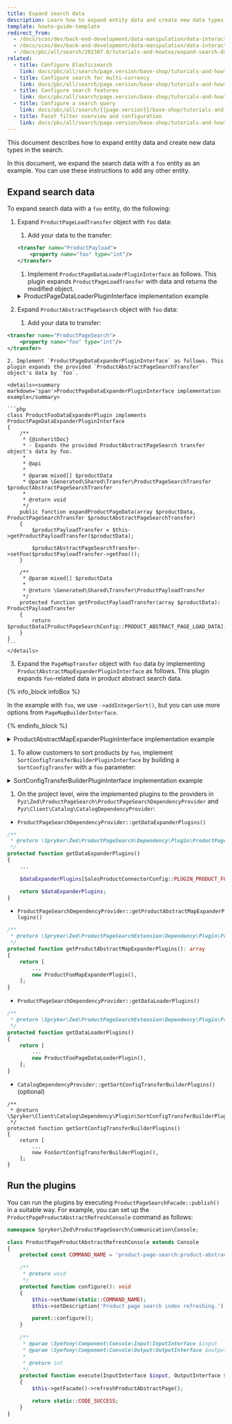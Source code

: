 ```yaml
---
title: Expand search data
description: Learn how to expand entity data and create new data types in the search.
template: howto-guide-template
redirect_from:
  - /docs/scos/dev/back-end-development/data-manipulation/data-interaction/search/expanding-search-data.html
  - /docs/scos/dev/back-end-development/data-manipulation/data-interaction/search/expand-search-data.html
  - /docs/pbc/all/search/202307.0/tutorials-and-howtos/expand-search-data.html
related:
  - title: Configure Elasticsearch
    link: docs/pbc/all/search/page.version/base-shop/tutorials-and-howtos/configure-elasticsearch.html
  - title: Configure search for multi-currency
    link: docs/pbc/all/search/page.version/base-shop/tutorials-and-howtos/configure-search-for-multi-currency.html
  - title: Configure search features
    link: docs/pbc/all/search/page.version/base-shop/tutorials-and-howtos/configure-search-features.html
  - title: Configure a search query
    link: docs/pbc/all/search/{{page.version}}/base-shop/tutorials-and-howtos/configure-a-search-query.html
  - title: Facet filter overview and configuration
    link: docs/pbc/all/search/page.version/base-shop/tutorials-and-howtos/facet-filter-overview-and-configuration.html
---
```


This document describes how to expand entity data and create new data types in the search.

In this document, we expand the search data with a `foo` entity as an example. You can use these instructions to add any other entity.

## Expand search data

To expand search data with a `foo` entity, do the following:

1. Expand `ProductPageLoadTransfer` object with `foo` data:

    1. Add your data to the transfer:

    ```xml
    <transfer name="ProductPayload">
        <property name="foo" type="int"/>
    </transfer>
    ```

    1. Implement `ProductPageDataLoaderPluginInterface` as follows. This plugin expands `ProductPageLoadTransfer` with data and returns the modified object.

    <details><summary markdown='span'>ProductPageDataLoaderPluginInterface implementation example</summary>

    ```php
    class FooPageDataLoaderPlugin implements ProductPageDataLoaderPluginInterface
    {
        ...

        /**
         * @param \Generated\Shared\Transfer\ProductPageLoadTransfer $productPageLoadTransfer
         *
         * @return \Generated\Shared\Transfer\ProductPageLoadTransfer
         */
        public function expandProductPageDataTransfer(
        ProductPageLoadTransfer $productPageLoadTransfer
        ): ProductPageLoadTransfer {

            $payloadTransfers = $this->updatePayloadTransfers(
            $productPageLoadTransfer->getPayloadTransfers()
            );

            $productPageLoadTransfer->setPayloadTransfers($payloadTransfers);

            return $productPageLoadTransfer;
        }

        /**
         * @param \Generated\Shared\Transfer\ProductPayloadTransfer[] $productPageLoadTransfers
         *
         * @return \Generated\Shared\Transfer\ProductPayloadTransfer[] updated payload transfers
         */
        protected function updatePayloadTransfers(array $productPageLoadTransfers): array
        {
            foreach ($productPageLoadTransfers as $productPageLoadTransfer) {
            $productPageLoadTransfer->sefFoo('Some value');
            }

            return $productPageLoadTransfers;
        }
    }    
    ```
    </details>

2. Expand `ProductAbstractPageSearch` object with `foo` data:

    1. Add your data to transfer:

  ```xml
  <transfer name="ProductPageSearch">
      <property name="foo" type="int"/>
  </transfer>
  ```

    2. Implement `ProductPageDataExpanderPluginInterface` as follows. This plugin expands the provided `ProductAbstractPageSearchTransfer` object's data by `foo`.

    <details><summary markdown='span'>ProductPageDataExpanderPluginInterface implementation example</summary>

    ```php
    class ProductFooDataExpanderPlugin implements ProductPageDataExpanderPluginInterface
    {
        /**
         * {@inheritDoc}
         * - Expands the provided ProductAbstractPageSearch transfer object's data by foo.
         *
         * @api
         *
         * @param mixed[] $productData
         * @param \Generated\Shared\Transfer\ProductPageSearchTransfer $productAbstractPageSearchTransfer
         *
         * @return void
         */
        public function expandProductPageData(array $productData, ProductPageSearchTransfer $productAbstractPageSearchTransfer)
        {
            $productPayloadTransfer = $this->getProductPayloadTransfer($productData);

            $productAbstractPageSearchTransfer->setFoo($productPayloadTransfer->getFoo());
        }

        /**
         * @param mixed[] $productData
         *
         * @return \Generated\Shared\Transfer\ProductPayloadTransfer
         */
        protected function getProductPayloadTransfer(array $productData): ProductPayloadTransfer
        {
            return $productData[ProductPageSearchConfig::PRODUCT_ABSTRACT_PAGE_LOAD_DATA];
        }
    }
    ```
    </details>

3. Expand the `PageMapTransfer` object with `foo` data by implementing `ProductAbstractMapExpanderPluginInterface` as follows. This plugin expands `foo`-related data in product abstract search data.


{% info_block infoBox  %}

In the example with `foo`, we use `->addIntegerSort()`, but you can use more options from `PageMapBuilderInterface`.

{% endinfo_block %}

<details><summary markdown='span'>ProductAbstractMapExpanderPluginInterface implementation example</summary>


```php
<?php

/**
 * Copyright © 2016-present Spryker Systems GmbH. All rights reserved.
 * Use of this software requires acceptance of the Evaluation License Agreement. See the LICENSE file.
 */

namespace Spryker\Zed\SalesProductConnector\Communication\Plugin\ProductPageSearch;

use Generated\Shared\Transfer\LocaleTransfer;
use Generated\Shared\Transfer\PageMapTransfer;
use Spryker\Zed\ProductPageSearchExtension\Dependency\PageMapBuilderInterface;
use Spryker\Zed\ProductPageSearchExtension\Dependency\Plugin\ProductAbstractMapExpanderPluginInterface;

class ProductFooMapExpanderPlugin implements ProductAbstractMapExpanderPluginInterface
{
    protected const KEY_FOO = 'foo';

    /**
     * {@inheritDoc}
     * - Adds product foo related data to product abstract search data.
     *
     * @api
     *
     * @param \Generated\Shared\Transfer\PageMapTransfer $pageMapTransfer
     * @param \Spryker\Zed\ProductPageSearchExtension\Dependency\PageMapBuilderInterface $pageMapBuilder
     * @param mixed[] $productData
     * @param \Generated\Shared\Transfer\LocaleTransfer $localeTransfer
     *
     * @return \Generated\Shared\Transfer\PageMapTransfer
     */
    public function expandProductMap(
        PageMapTransfer $pageMapTransfer,
        PageMapBuilderInterface $pageMapBuilder,
        array $productData,
        LocaleTransfer $localeTransfer
    ) {
        $pageMapBuilder->addIntegerSort(
            $pageMapTransfer,
            static::KEY_FOO,
            (int)$productData[static::KEY_FOO]
        );

        return $pageMapTransfer;
    }
}
```
</details>


1. To allow customers to sort products by `foo`, implement `SortConfigTransferBuilderPluginInterface` by building a `SortConfigTransfer` with a `foo` parameter:

<details><summary markdown='span'>SortConfigTransferBuilderPluginInterface implementation example</summary>

```php
<?php

/**
 * Copyright © 2016-present Spryker Systems GmbH. All rights reserved.
 * Use of this software requires acceptance of the Evaluation License Agreement. See LICENSE file.
 */

namespace Spryker\Client\SalesProductConnector\Plugin;

use Generated\Shared\Search\PageIndexMap;
use Generated\Shared\Transfer\SortConfigTransfer;
use Spryker\Client\Catalog\Dependency\Plugin\SortConfigTransferBuilderPluginInterface;
use Spryker\Client\Kernel\AbstractPlugin;

class FooSortConfigTransferBuilderPlugin extends AbstractPlugin implements SortConfigTransferBuilderPluginInterface
{
    protected const CONFIG_NAME = 'foo';
    protected const PARAMETER_NAME = 'foo';
    protected const UNMAPPED_TYPE = 'integer';

    /**
     * {@inheritDoc}
     * - Builds a foo sort configuration transfer for the catalog page.
     *
     * @api
     *
     * @return \Generated\Shared\Transfer\SortConfigTransfer
     */
    public function build()
    {
        return (new SortConfigTransfer())
            ->setName(static::CONFIG_NAME)
            ->setParameterName(static::PARAMETER_NAME)
            ->setFieldName(PageIndexMap::INTEGER_SORT)
            ->setIsDescending(true)
            ->setUnmappedType(static::UNMAPPED_TYPE);
    }
}
```
</details>


1. On the project level, wire the implemented plugins to the providers in `Pyz\Zed\ProductPageSearch\ProductPageSearchDependencyProvider` and `Pyz\Client\Catalog\CatalogDependencyProvider`:

* `ProductPageSearchDependencyProvider::getDataExpanderPlugins()`

```php
/**
 * @return \Spryker\Zed\ProductPageSearch\Dependency\Plugin\ProductPageDataExpanderInterface[]
 */
protected function getDataExpanderPlugins()
{
    ...

    $dataExpanderPlugins[SalesProductConnectorConfig::PLUGIN_PRODUCT_FOO_DATA] = new ProductFooDataExpanderPlugin();

    return $dataExpanderPlugins;
}
```

* `ProductPageSearchDependencyProvider::getProductAbstractMapExpanderPlugins()`

```php
/**
 * @return \Spryker\Zed\ProductPageSearchExtension\Dependency\Plugin\ProductAbstractMapExpanderPluginInterface[]
 */
protected function getProductAbstractMapExpanderPlugins(): array
{
    return [
        ...
        new ProductFooMapExpanderPlugin(),
    ];
}
```

* `ProductPageSearchDependencyProvider::getDataLoaderPlugins()`

```php
/**
 * @return \Spryker\Zed\ProductPageSearchExtension\Dependency\Plugin\ProductPageDataLoaderPluginInterface[]
 */
protected function getDataLoaderPlugins()
{
    return [
        ...
        new ProductFooPageDataLoaderPlugin(),
    ];
}
```

* `CatalogDependencyProvider::getSortConfigTransferBuilderPlugins()` (optional)

```
/**
 * @return \Spryker\Client\Catalog\Dependency\Plugin\SortConfigTransferBuilderPluginInterface[]
 */
protected function getSortConfigTransferBuilderPlugins()
{
    return [
        ...
        new FooSortConfigTransferBuilderPlugin(),
    ];
}
```



## Run the plugins

You can run the plugins by executing `ProductPageSearchFacade::publish()` in a suitable way. For example, you can set up the `ProductPageProductAbstractRefreshConsole` command as follows:

```php
namespace Spryker\Zed\ProductPageSearch\Communication\Console;

class ProductPageProductAbstractRefreshConsole extends Console
{
    protected const COMMAND_NAME = 'product-page-search:product-abstract-refresh';

    /**
     * @return void
     */
    protected function configure(): void
    {
        $this->setName(static::COMMAND_NAME);
        $this->setDescription('Product page search index refreshing.');

        parent::configure();
    }

    /**
     * @param \Symfony\Component\Console\Input\InputInterface $input
     * @param \Symfony\Component\Console\Output\OutputInterface $output
     *
     * @return int
     */
    protected function execute(InputInterface $input, OutputInterface $output): int
    {
        $this->getFacade()->refreshProductAbstractPage();

        return static::CODE_SUCCESS;
    }
}
```
